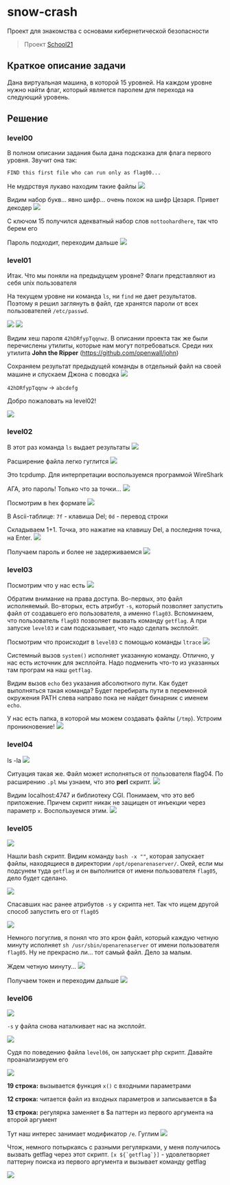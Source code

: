 # snow-crash
Проект для знакомства с основами кибернетической безопасности

> Проект [School21](https://21-school.ru/)


## Краткое описание задачи

Дана виртуальная машина, в которой 15 уровней.
На каждом уровне нужно найти флаг, который является паролем для перехода на следующий уровень.

## Решение

### level00

В полном описании задания была дана подсказка для флага первого уровня. Звучит она так:

```
FIND this first file who can run only as flag00...
```

Не мудрствуя лукаво находим такие файлы
![](img/level00_1.png)

Видим набор букв... явно шифр... очень похож на шифр Цезаря. Привет декодер
![](img/level00_2.png)

С ключом 15 получился адекватный набор слов `nottoohardhere`, так что берем его

Пароль подходит, переходим дальше
![](img/level00_3.png)

### level01

Итак. Что мы поняли на предыдущем уровне?
Флаги представляют из себя unix пользователя


На текущем уровне ни команда `ls`, ни `find` не дает результатов.
Поэтому я решил заглянуть в файл, где хранятся пароли от всех пользователей `/etc/passwd`.

![](img/level01_1.png)
![](img/level01_2.png)

Видим хеш пароля `42hDRfypTqqnwz`.
В описании проекта так же были перечислены утилиты, которые нам могут потребоваться. Среди них утилита __John the Ripper__ (https://github.com/openwall/john)

Сохраняем результат предыдущей команды в отдельный файл на своей машине и спускаем Джона с поводка
![](img/level01_3.png)

`42hDRfypTqqnw` -> `abcdefg`

Добро пожаловать на level02!

![](img/level01_4.png)

### level02

В этот раз команда `ls` выдает результаты
![](img/level02_1.png)

Расширение файла легко гуглится
![](img/level02_2.png)

Это tcpdump. Для интерпретации воспользуемся программой WireShark

АГА, это пароль! Только что за точки...
![](img/level02_3.png)

Посмотрим в hex формате
![](img/level02_4.png)

В Ascii-таблице: `7f` - клавиша Del; `0d` - перевод строки

Складываем 1+1. Точка, это нажатие на клавишу Del, а последняя точка, на Enter.
![](img/level02_5.gif)

Получаем пароль и более не задерживаемся
![](img/level02_6.png)

### level03

Посмотрим что у нас есть
![](img/level03_1.png)

Обратим внимание на права доступа. Во-первых, это файл исполняемый.
Во-вторых, есть атрибут `-s`, который позволяет запустить файл от создавшего его пользователя, а именно `flag03`. Вспоминаем, что пользователь `flag03` позволяет вызвать команду `getflag`. А при запуске `level03` и сам подсказывает, что надо сделать эксплойт.

Посмотрим что происходит в `level03` с помощью команды `ltrace`
![](img/level03_2.png)

Системный вызов `system()` исполняет указанную команду. Отлично, у нас есть источник для эксплойта. Надо подменить что-то из указанных там програм на наш `getflag`.

Видим вызов `echo` без указания абсолютного пути. Как будет выполняться такая команда?
Будет перебирать пути в переменной окружения PATH слева направо пока не найдет бинарник с именем `echo`.

У нас есть папка, в которой мы можем создавать файлы (`/tmp`).
Устроим проникновение!
![](img/level03_3.png)

### level04

ls -la
![](img/level04_1.png)

Ситуация такая же. Файл может исполняться от пользователя flag04.
По раcширению `.pl` мы узнаем, что это __perl__ скрипт.
![](img/level04_2.png)

Видим localhost:4747 и библиотеку CGI. Понимаем, что это веб приложение. Причем скрипт никак не защищен от инъекции через параметр `x`.
Воспользуемся этим.
![](img/level04_3.png)

### level05

![](img/level05_1.png)

Нашли bash скрипт.
Видим команду `bash -x ""`, которая запускает файлы, находящиеся в директории `/opt/openarenaserver/`.
Окей, если мы подсунем туда `getflag` и он выполнится от имени пользователя `flag05`, дело будет сделано.

![](img/level05_2.png)

Спасавших нас ранее атрибутов `-s` у скрипта нет. Так что ищем другой способ запустить его от `flag05`

![](img/level05_3.png)

Немного погуглив, я понял что это крон файл, который каждую четную минуту исполняет `sh /usr/sbin/openarenaserver` от имени пользователя `flag05`. Ну не прекрасно ли... тот самый файл.
Дело за малым.

Ждем четную минуту...
![](img/level05_4.png)

Получаем токен и переходим дальше
![](img/level05_5.png)

### level06

![](img/level06_1.png)

`-s` у файла снова наталкивает нас на эксплойт.

![](img/level06_2.png)

Судя по поведению файла `level06`, он запускает php скрипт. Давайте проанализируем его

![](img/level06_3.png)

__19 строка:__ вызывается функция `x()` с входными параметрами

__12 строка:__ читается файл из входных параметров и записывается в $a

__13 строка:__ регулярка заменяет в $a паттерн из первого аргумента на второй аргумент

Тут наш интерес занимает модификатор `/e`. Гуглим
![](img/level06_4.png)

Чтож, немного потыркаясь с разными регулярками, у меня получилось вызвать getflag через этот скрипт.
```[x ${`getflag`}]``` - удовлетворяет паттерну поиска из первого аргумента и вызывает команду getflag

![](img/level06_5.png)
